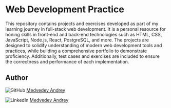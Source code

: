 # Web Development Practice

This repository contains projects and exercises developed as part of my learning journey in full-stack web development. It is a personal resource for honing skills in front-end and back-end technologies such as HTML, CSS, JavaScript, Node.js, React, PostgreSQL, and more. The projects are designed to solidify understanding of modern web development tools and practices, while building a comprehensive portfolio to demonstrate proficiency. Additionally, test cases and exercises are included to ensure the correctness and performance of each implementation.

## Author

![GitHub](https://img.shields.io/badge/-GitHub-black?style=flat-square&logo=github) [Medvedev Andrey](https://github.com/Andrey2109)

![LinkedIn](https://img.shields.io/badge/-LinkedIn-blue?style=flat-square&logo=linkedin) [Medvedev Andrey](https://www.linkedin.com/in/andreymedvedev2109)

